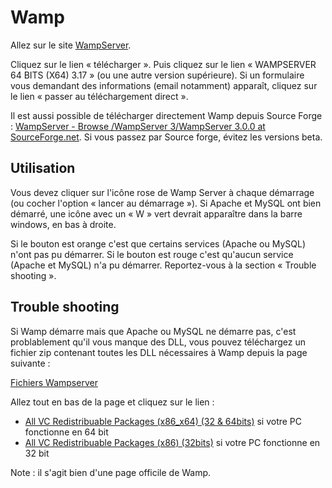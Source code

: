 # Wamp

Allez sur le site [WampServer](http://www.wampserver.com/).

Cliquez sur le lien « télécharger ».
Puis cliquez sur le lien « WAMPSERVER 64 BITS (X64) 3.17 » (ou une autre version supérieure).
Si un formulaire vous demandant des informations (email notamment) apparaît, cliquez sur le lien « passer au téléchargement direct ».

Il est aussi possible de télécharger directement Wamp depuis Source Forge : [WampServer - Browse /WampServer 3/WampServer 3.0.0 at SourceForge.net](https://sourceforge.net/projects/wampserver/files/WampServer%203/WampServer%203.0.0/).
Si vous passez par Source forge, évitez les versions beta.

## Utilisation

Vous devez cliquer sur l'icône rose de Wamp Server à chaque démarrage (ou cocher l'option « lancer au démarrage »).
Si Apache et MySQL ont bien démarré, une icône avec un « W » vert devrait apparaître dans la barre windows, en bas à droite.

Si le bouton est orange c'est que certains services (Apache ou MySQL) n'ont pas pu démarrer.
Si le bouton est rouge c'est qu'aucun service (Apache et MySQL) n'a pu démarrer.
Reportez-vous à la section « Trouble shooting ».

## Trouble shooting

Si Wamp démarre mais que Apache ou MySQL ne démarre pas, c'est problablement qu'il vous manque des DLL, vous pouvez téléchargez un fichier zip contenant toutes les DLL nécessaires à Wamp depuis la page suivante :

[Fichiers Wampserver](http://wampserver.aviatechno.net/)

Allez tout en bas de la page et cliquez sur le lien :

- [All VC Redistribuable Packages (x86_x64) (32 & 64bits)](http://wampserver.aviatechno.net/files/vcpackages/all_vc_redist_x86_x64.zip) si votre PC fonctionne en 64 bit
- [All VC Redistribuable Packages (x86) (32bits)](http://wampserver.aviatechno.net/files/vcpackages/all_vc_redist_x86.zip) si votre PC fonctionne en 32 bit

Note : il s'agit bien d'une page officile de Wamp.

